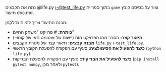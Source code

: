 נתח את הקבצים @life.py ו-@test_life.py בתוך ספריית `game` וצור על בסיסם קובץ תיעוד doc.md.

מבנה התיעוד צריך להיות כדלקמן:
-   **כותרת:** # פרויקט "משחק החיים"
-   **תיאור קצר:** הסבר מהו הפרויקט הזה (יישום של אוטומט תאי של קונוויי).
-   **מבנה קבצים:** תיאור קצר של מטרת הקבצים `life.py` ו-`test_life.py`.
-   **כיצד להפעיל את הסימולציה:** סעיף עם הפקודה להפעלת הקובץ הראשי (`python life.py`).
-   **כיצד להפעיל את הבדיקות:** סעיף עם הפקודה להפעלת הבדיקות (`pip install pytest numpy`, ולאחר מכן `pytest`).